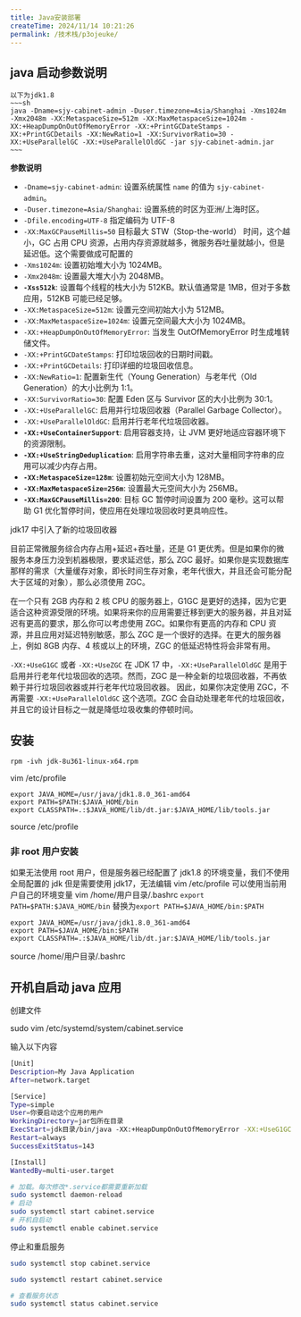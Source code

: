 ```yaml
---
title: Java安装部署
createTime: 2024/11/14 10:21:26
permalink: /技术栈/p3ojeuke/
---
```

## java 启动参数说明

```ad-info
以下为jdk1.8
~~~sh
java -Dname=sjy-cabinet-admin -Duser.timezone=Asia/Shanghai -Xms1024m -Xmx2048m -XX:MetaspaceSize=512m -XX:MaxMetaspaceSize=1024m -XX:+HeapDumpOnOutOfMemoryError -XX:+PrintGCDateStamps -XX:+PrintGCDetails -XX:NewRatio=1 -XX:SurvivorRatio=30 -XX:+UseParallelGC -XX:+UseParallelOldGC -jar sjy-cabinet-admin.jar
~~~
```

**参数说明**

- `-Dname=sjy-cabinet-admin`: 设置系统属性 `name` 的值为 `sjy-cabinet-admin`。
- `-Duser.timezone=Asia/Shanghai`: 设置系统的时区为亚洲/上海时区。
- `-Dfile.encoding=UTF-8` 指定编码为 UTF-8
- `-XX:MaxGCPauseMillis=50` 目标最大 STW（Stop-the-world） 时间，这个越小，GC 占用 CPU 资源，占用内存资源就越多，微服务吞吐量就越小，但是延迟低。这个需要做成可配置的
- `-Xms1024m`: 设置初始堆大小为 1024MB。
- `-Xmx2048m`: 设置最大堆大小为 2048MB。
- **`-Xss512k`**: 设置每个线程的栈大小为 512KB。默认值通常是 1MB，但对于多数应用，512KB 可能已经足够。
- `-XX:MetaspaceSize=512m`: 设置元空间初始大小为 512MB。
- `-XX:MaxMetaspaceSize=1024m`: 设置元空间最大大小为 1024MB。
- `-XX:+HeapDumpOnOutOfMemoryError`: 当发生 OutOfMemoryError 时生成堆转储文件。
- `-XX:+PrintGCDateStamps`: 打印垃圾回收的日期时间戳。
- `-XX:+PrintGCDetails`: 打印详细的垃圾回收信息。
- `-XX:NewRatio=1`: 配置新生代（Young Generation）与老年代（Old Generation）的大小比例为 1:1。
- `-XX:SurvivorRatio=30`: 配置 Eden 区与 Survivor 区的大小比例为 30:1。
- `-XX:+UseParallelGC`: 启用并行垃圾回收器（Parallel Garbage Collector）。
- `-XX:+UseParallelOldGC`: 启用并行老年代垃圾回收器。
- **`-XX:+UseContainerSupport`**: 启用容器支持，让 JVM 更好地适应容器环境下的资源限制。
- **`-XX:+UseStringDeduplication`**: 启用字符串去重，这对大量相同字符串的应用可以减少内存占用。
- **`-XX:MetaspaceSize=128m`**: 设置初始元空间大小为 128MB。
- **`-XX:MaxMetaspaceSize=256m`**: 设置最大元空间大小为 256MB。
- **`-XX:MaxGCPauseMillis=200`**: 目标 GC 暂停时间设置为 200 毫秒。这可以帮助 G1 优化暂停时间，使应用在处理垃圾回收时更具响应性。

jdk17 中引入了新的垃圾回收器

目前正常微服务综合内存占用+延迟+吞吐量，还是 G1 更优秀。但是如果你的微服务本身压力没到机器极限，要求延迟低，那么 ZGC 最好。如果你是实现数据库那样的需求（大量缓存对象，即长时间生存对象，老年代很大，并且还会可能分配大于区域的对象），那么必须使用 ZGC。

在一个只有 2GB 内存和 2 核 CPU 的服务器上，G1GC 是更好的选择，因为它更适合这种资源受限的环境。如果将来你的应用需要迁移到更大的服务器，并且对延迟有更高的要求，那么你可以考虑使用 ZGC。如果你有更高的内存和 CPU 资源，并且应用对延迟特别敏感，那么 ZGC 是一个很好的选择。在更大的服务器上，例如 8GB 内存、4 核或以上的环境，ZGC 的低延迟特性将会非常有用。

`-XX:+UseG1GC` 或者 `-XX:+UseZGC`
在 JDK 17 中，`-XX:+UseParallelOldGC` 是用于启用并行老年代垃圾回收的选项。然而，ZGC 是一种全新的垃圾回收器，不再依赖于并行垃圾回收器或并行老年代垃圾回收器。
因此，如果你决定使用 ZGC，不再需要 `-XX:+UseParallelOldGC` 这个选项。ZGC 会自动处理老年代的垃圾回收，并且它的设计目标之一就是降低垃圾收集的停顿时间。

## 安装

```
rpm -ivh jdk-8u361-linux-x64.rpm
```

vim /etc/profile

```
export JAVA_HOME=/usr/java/jdk1.8.0_361-amd64
export PATH=$PATH:$JAVA_HOME/bin
export CLASSPATH=.:$JAVA_HOME/lib/dt.jar:$JAVA_HOME/lib/tools.jar
```

source /etc/profile

### 非 root 用户安装

如果无法使用 root 用户，但是服务器已经配置了 jdk1.8 的环境变量，我们不使用全局配置的 jdk
但是需要使用 jdk17，无法编辑 vim /etc/profile
可以使用当前用户自己的环境变量
vim /home/用户目录/.bashrc
`export PATH=$PATH:$JAVA_HOME/bin` 替换为`export PATH=$JAVA_HOME/bin:$PATH`

```
export JAVA_HOME=/usr/java/jdk1.8.0_361-amd64
export PATH=$JAVA_HOME/bin:$PATH
export CLASSPATH=.:$JAVA_HOME/lib/dt.jar:$JAVA_HOME/lib/tools.jar
```

source /home/用户目录/.bashrc

## 开机自启动 java 应用

创建文件

sudo vim /etc/systemd/system/cabinet.service

输入以下内容

```bash
[Unit]
Description=My Java Application
After=network.target

[Service]
Type=simple
User=你要启动这个应用的用户
WorkingDirectory=jar包所在目录
ExecStart=jdk目录/bin/java -XX:+HeapDumpOnOutOfMemoryError -XX:+UseG1GC -jar jar包目录
Restart=always
SuccessExitStatus=143

[Install]
WantedBy=multi-user.target
```

```bash
# 加载。每次修改*.service都需要重新加载
sudo systemctl daemon-reload
# 启动
sudo systemctl start cabinet.service
# 开机自启动
sudo systemctl enable cabinet.service
```

停止和重启服务

```bash
sudo systemctl stop cabinet.service

sudo systemctl restart cabinet.service

# 查看服务状态
sudo systemctl status cabinet.service
```
